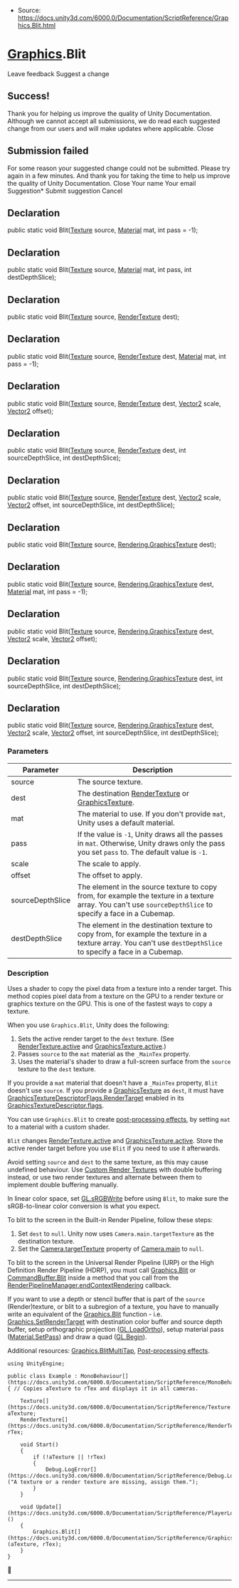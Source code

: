 * Source: https://docs.unity3d.com/6000.0/Documentation/ScriptReference/Graphics.Blit.html

#  [Graphics](https://docs.unity3d.com/6000.0/Documentation/ScriptReference/Graphics.html).Blit
Leave feedback
Suggest a change
## Success!
Thank you for helping us improve the quality of Unity Documentation. Although we cannot accept all submissions, we do read each suggested change from our users and will make updates where applicable.
Close
## Submission failed
For some reason your suggested change could not be submitted. Please <a>try again</a> in a few minutes. And thank you for taking the time to help us improve the quality of Unity Documentation.
Close
Your name Your email Suggestion* Submit suggestion
Cancel
## Declaration
public static void Blit([Texture](https://docs.unity3d.com/6000.0/Documentation/ScriptReference/Texture.html) source, [Material](https://docs.unity3d.com/6000.0/Documentation/ScriptReference/Material.html) mat, int pass = -1); 
## Declaration
public static void Blit([Texture](https://docs.unity3d.com/6000.0/Documentation/ScriptReference/Texture.html) source, [Material](https://docs.unity3d.com/6000.0/Documentation/ScriptReference/Material.html) mat, int pass, int destDepthSlice); 
## Declaration
public static void Blit([Texture](https://docs.unity3d.com/6000.0/Documentation/ScriptReference/Texture.html) source, [RenderTexture](https://docs.unity3d.com/6000.0/Documentation/ScriptReference/RenderTexture.html) dest); 
## Declaration
public static void Blit([Texture](https://docs.unity3d.com/6000.0/Documentation/ScriptReference/Texture.html) source, [RenderTexture](https://docs.unity3d.com/6000.0/Documentation/ScriptReference/RenderTexture.html) dest, [Material](https://docs.unity3d.com/6000.0/Documentation/ScriptReference/Material.html) mat, int pass = -1); 
## Declaration
public static void Blit([Texture](https://docs.unity3d.com/6000.0/Documentation/ScriptReference/Texture.html) source, [RenderTexture](https://docs.unity3d.com/6000.0/Documentation/ScriptReference/RenderTexture.html) dest, [Vector2](https://docs.unity3d.com/6000.0/Documentation/ScriptReference/Vector2.html) scale, [Vector2](https://docs.unity3d.com/6000.0/Documentation/ScriptReference/Vector2.html) offset); 
## Declaration
public static void Blit([Texture](https://docs.unity3d.com/6000.0/Documentation/ScriptReference/Texture.html) source, [RenderTexture](https://docs.unity3d.com/6000.0/Documentation/ScriptReference/RenderTexture.html) dest, int sourceDepthSlice, int destDepthSlice); 
## Declaration
public static void Blit([Texture](https://docs.unity3d.com/6000.0/Documentation/ScriptReference/Texture.html) source, [RenderTexture](https://docs.unity3d.com/6000.0/Documentation/ScriptReference/RenderTexture.html) dest, [Vector2](https://docs.unity3d.com/6000.0/Documentation/ScriptReference/Vector2.html) scale, [Vector2](https://docs.unity3d.com/6000.0/Documentation/ScriptReference/Vector2.html) offset, int sourceDepthSlice, int destDepthSlice); 
## Declaration
public static void Blit([Texture](https://docs.unity3d.com/6000.0/Documentation/ScriptReference/Texture.html) source, [Rendering.GraphicsTexture](https://docs.unity3d.com/6000.0/Documentation/ScriptReference/Rendering.GraphicsTexture.html) dest); 
## Declaration
public static void Blit([Texture](https://docs.unity3d.com/6000.0/Documentation/ScriptReference/Texture.html) source, [Rendering.GraphicsTexture](https://docs.unity3d.com/6000.0/Documentation/ScriptReference/Rendering.GraphicsTexture.html) dest, [Material](https://docs.unity3d.com/6000.0/Documentation/ScriptReference/Material.html) mat, int pass = -1); 
## Declaration
public static void Blit([Texture](https://docs.unity3d.com/6000.0/Documentation/ScriptReference/Texture.html) source, [Rendering.GraphicsTexture](https://docs.unity3d.com/6000.0/Documentation/ScriptReference/Rendering.GraphicsTexture.html) dest, [Vector2](https://docs.unity3d.com/6000.0/Documentation/ScriptReference/Vector2.html) scale, [Vector2](https://docs.unity3d.com/6000.0/Documentation/ScriptReference/Vector2.html) offset); 
## Declaration
public static void Blit([Texture](https://docs.unity3d.com/6000.0/Documentation/ScriptReference/Texture.html) source, [Rendering.GraphicsTexture](https://docs.unity3d.com/6000.0/Documentation/ScriptReference/Rendering.GraphicsTexture.html) dest, int sourceDepthSlice, int destDepthSlice); 
## Declaration
public static void Blit([Texture](https://docs.unity3d.com/6000.0/Documentation/ScriptReference/Texture.html) source, [Rendering.GraphicsTexture](https://docs.unity3d.com/6000.0/Documentation/ScriptReference/Rendering.GraphicsTexture.html) dest, [Vector2](https://docs.unity3d.com/6000.0/Documentation/ScriptReference/Vector2.html) scale, [Vector2](https://docs.unity3d.com/6000.0/Documentation/ScriptReference/Vector2.html) offset, int sourceDepthSlice, int destDepthSlice); 
### Parameters
Parameter | Description  
---|---  
source | The source texture.  
dest | The destination [RenderTexture](https://docs.unity3d.com/6000.0/Documentation/ScriptReference/RenderTexture.html) or [GraphicsTexture](https://docs.unity3d.com/6000.0/Documentation/ScriptReference/Rendering.GraphicsTexture.html).  
mat | The material to use. If you don't provide `mat`, Unity uses a default material.  
pass | If the value is `-1`, Unity draws all the passes in `mat`. Otherwise, Unity draws only the pass you set `pass` to. The default value is `-1`.  
scale | The scale to apply.  
offset | The offset to apply.  
sourceDepthSlice | The element in the source texture to copy from, for example the texture in a texture array. You can't use `sourceDepthSlice` to specify a face in a Cubemap.  
destDepthSlice | The element in the destination texture to copy from, for example the texture in a texture array. You can't use `destDepthSlice` to specify a face in a Cubemap.  
### Description
Uses a shader to copy the pixel data from a texture into a render target.
This method copies pixel data from a texture on the GPU to a render texture or graphics texture on the GPU. This is one of the fastest ways to copy a texture.  
  
When you use `Graphics.Blit`, Unity does the following: 
  1. Sets the active render target to the `dest` texture. (See [RenderTexture.active](https://docs.unity3d.com/6000.0/Documentation/ScriptReference/RenderTexture-active.html) and [GraphicsTexture.active](https://docs.unity3d.com/6000.0/Documentation/ScriptReference/Rendering.GraphicsTexture-active.html).)
  2. Passes `source` to the `mat` material as the `_MainTex` property.
  3. Uses the material's shader to draw a full-screen surface from the `source` texture to the `dest` texture.


If you provide a `mat` material that doesn't have a `_MainTex` property, `Blit` doesn't use `source`. If you provide a [GraphicsTexture](https://docs.unity3d.com/6000.0/Documentation/ScriptReference/Rendering.GraphicsTexture.html) as `dest`, it must have [GraphicsTextureDescriptorFlags.RenderTarget](https://docs.unity3d.com/6000.0/Documentation/ScriptReference/Rendering.GraphicsTextureDescriptorFlags.RenderTarget.html) enabled in its [GraphicsTextureDescriptor.flags](https://docs.unity3d.com/6000.0/Documentation/ScriptReference/Rendering.GraphicsTextureDescriptor-flags.html).  
  
You can use `Graphics.Blit` to create [post-processing effects](https://docs.unity3d.com/6000.0/Documentation/Manual/PostProcessingOverview.html), by setting `mat` to a material with a custom shader.  
  
`Blit` changes [RenderTexture.active](https://docs.unity3d.com/6000.0/Documentation/ScriptReference/RenderTexture-active.html) and [GraphicsTexture.active](https://docs.unity3d.com/6000.0/Documentation/ScriptReference/Rendering.GraphicsTexture-active.html). Store the active render target before you use `Blit` if you need to use it afterwards.  
  
Avoid setting `source` and `dest` to the same texture, as this may cause undefined behaviour. Use [Custom Render Textures](https://docs.unity3d.com/6000.0/Documentation/Manual/class-CustomRenderTexture.html) with double buffering instead, or use two render textures and alternate between them to implement double buffering manually.  
  
In linear color space, set [GL.sRGBWrite](https://docs.unity3d.com/6000.0/Documentation/ScriptReference/GL-sRGBWrite.html) before using `Blit`, to make sure the sRGB-to-linear color conversion is what you expect.  
  
To blit to the screen in the Built-in Render Pipeline, follow these steps: 
  1. Set `dest` to `null`. Unity now uses `Camera.main.targetTexture` as the destination texture.
  2. Set the [Camera.targetTexture](https://docs.unity3d.com/6000.0/Documentation/ScriptReference/Camera-targetTexture.html) property of [Camera.main](https://docs.unity3d.com/6000.0/Documentation/ScriptReference/Camera-main.html) to `null`.


To blit to the screen in the Universal Render Pipeline (URP) or the High Definition Render Pipeline (HDRP), you must call [Graphics.Blit](https://docs.unity3d.com/6000.0/Documentation/ScriptReference/Graphics.Blit.html) or [CommandBuffer.Blit](https://docs.unity3d.com/6000.0/Documentation/ScriptReference/Rendering.CommandBuffer.Blit.html) inside a method that you call from the [RenderPipelineManager.endContextRendering](https://docs.unity3d.com/6000.0/Documentation/ScriptReference/Rendering.RenderPipelineManager-endContextRendering.html) callback.  
  
If you want to use a depth or stencil buffer that is part of the `source` (Render)texture, or blit to a subregion of a texture, you have to manually write an equivalent of the [Graphics.Blit](https://docs.unity3d.com/6000.0/Documentation/ScriptReference/Graphics.Blit.html) function - i.e. [Graphics.SetRenderTarget](https://docs.unity3d.com/6000.0/Documentation/ScriptReference/Graphics.SetRenderTarget.html) with destination color buffer and source depth buffer, setup orthographic projection ([GL.LoadOrtho](https://docs.unity3d.com/6000.0/Documentation/ScriptReference/GL.LoadOrtho.html)), setup material pass ([Material.SetPass](https://docs.unity3d.com/6000.0/Documentation/ScriptReference/Material.SetPass.html)) and draw a quad ([GL.Begin](https://docs.unity3d.com/6000.0/Documentation/ScriptReference/GL.Begin.html)).  
  
Additional resources: [Graphics.BlitMultiTap](https://docs.unity3d.com/6000.0/Documentation/ScriptReference/Graphics.BlitMultiTap.html), [Post-processing effects](https://docs.unity3d.com/6000.0/Documentation/Manual/PostProcessingOverview.html).
```
using UnityEngine;  
  
public class Example : MonoBehaviour[](https://docs.unity3d.com/6000.0/Documentation/ScriptReference/MonoBehaviour.html)
{ // Copies aTexture to rTex and displays it in all cameras.  
  
    Texture[](https://docs.unity3d.com/6000.0/Documentation/ScriptReference/Texture.html) aTexture;
    RenderTexture[](https://docs.unity3d.com/6000.0/Documentation/ScriptReference/RenderTexture.html) rTex;  
  
    void Start()
    {
        if (!aTexture || !rTex)
        {
            Debug.LogError[](https://docs.unity3d.com/6000.0/Documentation/ScriptReference/Debug.LogError.html)("A texture or a render texture are missing, assign them.");
        }
    }  
  
    void Update[](https://docs.unity3d.com/6000.0/Documentation/ScriptReference/PlayerLoop.Update.html)()
    {
        Graphics.Blit[](https://docs.unity3d.com/6000.0/Documentation/ScriptReference/Graphics.Blit.html)(aTexture, rTex);
    }
}
```

* * *
